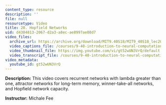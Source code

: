 ```yaml
---
content_type: resource
description: ''
file: null
resourcetype: Video
title: 20. Hopfield Networks
uid: d4304813-2067-d2a3-a8ec-ae8997ae08d7
video_files:
  archive_url: https://archive.org/download/MIT9.40S18/MIT9_40S18_lec20_300k.mp4
  video_captions_file: /courses/9-40-introduction-to-neural-computation-spring-2018/6938bfa81eeb5f6fbf1fd0f854cdb04e_gt52wUN3VrQ.vtt
  video_thumbnail_file: https://img.youtube.com/vi/gt52wUN3VrQ/default.jpg
  video_transcript_file: /courses/9-40-introduction-to-neural-computation-spring-2018/9009d965e2f628a17e19db3c99d52779_gt52wUN3VrQ.pdf
video_metadata:
  youtube_id: gt52wUN3VrQ
---
```


**Description:** This video covers recurrent networks with lambda greater than one, attractor networks for long-term memory, winner-take-all networks, and Hopfield network capacity.

**Instructor:** Michale Fee